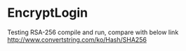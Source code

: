 # EncryptLogin

Testing RSA-256
compile and run, compare with below link
http://www.convertstring.com/ko/Hash/SHA256
